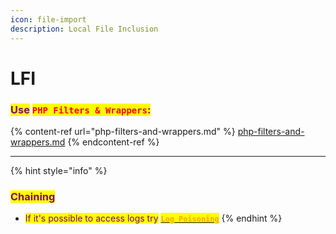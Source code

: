 ```yaml
---
icon: file-import
description: Local File Inclusion
---
```


# LFI

### <mark style="color:purple;">Use</mark> <mark style="color:red;">`PHP Filters & Wrappers`</mark><mark style="color:purple;">:</mark>

{% content-ref url="php-filters-and-wrappers.md" %}
[php-filters-and-wrappers.md](php-filters-and-wrappers.md)
{% endcontent-ref %}

***

{% hint style="info" %}
### <mark style="color:purple;">Chaining</mark>

* <mark style="color:purple;">If it's possible to access logs try</mark> [<mark style="color:orange;">**`Log Poisoning`**</mark>](log-poisoning.md)&#x20;
{% endhint %}

